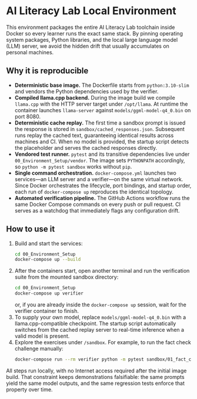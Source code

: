 # AI Literacy Lab Local Environment

This environment packages the entire AI Literacy Lab toolchain inside Docker so every learner runs the exact same stack. By pinning operating system packages, Python libraries, and the local large language model (LLM) server, we avoid the hidden drift that usually accumulates on personal machines.

## Why it is reproducible

- **Deterministic base image.** The Dockerfile starts from `python:3.10-slim` and vendors the Python dependencies used by the verifier.
- **Compiled llama.cpp backend.** During the image build we compile `llama.cpp` with the HTTP server target under `/opt/llama`. At runtime the container launches `llama-server` against `models/ggml-model-q4_0.bin` on port 8080.
- **Deterministic cache replay.** The first time a sandbox prompt is issued the response is stored in `sandbox/cached_responses.json`. Subsequent runs replay the cached text, guaranteeing identical results across machines and CI. When no model is provided, the startup script detects the placeholder and serves the cached responses directly.
- **Vendored test runner.** `pytest` and its transitive dependencies live under `00_Environment_Setup/vendor`. The image sets `PYTHONPATH` accordingly, so `python -m pytest sandbox` works without `pip`.
- **Single command orchestration.** `docker-compose.yml` launches two services—an LLM server and a verifier—on the same virtual network. Since Docker orchestrates the lifecycle, port bindings, and startup order, each run of `docker-compose up` reproduces the identical topology.
- **Automated verification pipeline.** The GitHub Actions workflow runs the same Docker Compose commands on every push or pull request. CI serves as a watchdog that immediately flags any configuration drift.

## How to use it

1. Build and start the services:
   ```bash
   cd 00_Environment_Setup
   docker-compose up --build
   ```
2. After the containers start, open another terminal and run the verification suite from the mounted sandbox directory:
   ```bash
   cd 00_Environment_Setup
   docker-compose up verifier
   ```
   or, if you are already inside the `docker-compose up` session, wait for the verifier container to finish.
3. To supply your own model, replace `models/ggml-model-q4_0.bin` with a llama.cpp-compatible checkpoint. The startup script automatically switches from the cached replay server to real-time inference when a valid model is present.
4. Explore the exercises under `/sandbox`. For example, to run the fact check challenge manually:
   ```bash
   docker-compose run --rm verifier python -m pytest sandbox/01_fact_check_challenge
   ```

All steps run locally, with no Internet access required after the initial image build. That constraint keeps demonstrations falsifiable: the same prompts yield the same model outputs, and the same regression tests enforce that property over time.
